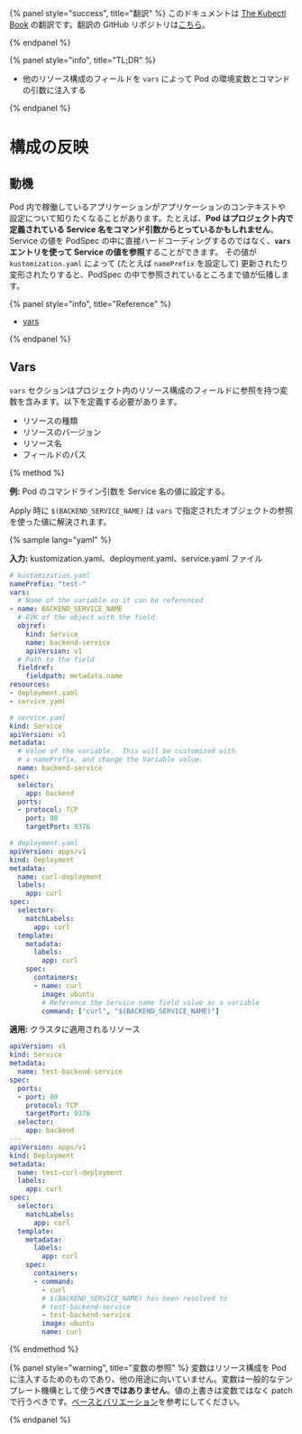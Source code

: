 {% panel style="success", title="翻訳" %}
このドキュメントは [The Kubectl Book](https://kubectl.docs.kubernetes.io/) の翻訳です。翻訳の GitHub リポジトリは[こちら](https://github.com/FujiHaruka/kubectl-book-ja)。

{% endpanel %}

{% panel style="info", title="TL;DR" %}

- 他のリソース構成のフィールドを `vars` によって Pod の環境変数とコマンドの引数に注入する

{% endpanel %}

# 構成の反映

## 動機

Pod 内で稼働しているアプリケーションがアプリケーションのコンテキストや設定について知りたくなることがあります。たとえば、**Pod はプロジェクト内で定義されている Service 名をコマンド引数からとっているかもしれません**。
Service の値を PodSpec の中に直接ハードコーディングするのではなく、**`vars` エントリを使って Service の値を参照**することができます。
その値が `kustomization.yaml` によって (たとえば `namePrefix` を設定して) 更新されたり変形されたりすると、PodSpec の中で参照されているところまで値が伝播します。

{% panel style="info", title="Reference" %}

- [vars](../reference/kustomize.md#var)

 {% endpanel %} 

## Vars

`vars` セクションはプロジェクト内のリソース構成のフィールドに参照を持つ変数を含みます。以下を定義する必要があります。

- リソースの種類
- リソースのバージョン
- リソース名
- フィールドのパス

{% method %}

**例:** Pod のコマンドライン引数を Service 名の値に設定する。

Apply 時に `$(BACKEND_SERVICE_NAME)` は `vars` で指定されたオブジェクトの参照を使った値に解決されます。

{% sample lang="yaml" %}

**入力:** kustomization.yaml、deployment.yaml、service.yaml ファイル

```yaml
# kustomization.yaml
namePrefix: "test-"
vars:
  # Name of the variable so it can be referenced
- name: BACKEND_SERVICE_NAME
  # GVK of the object with the field
  objref:
    kind: Service
    name: backend-service
    apiVersion: v1
  # Path to the field
  fieldref:
    fieldpath: metadata.name
resources:
- deployment.yaml
- service.yaml
```

```yaml
# service.yaml
kind: Service
apiVersion: v1
metadata:
  # Value of the variable.  This will be customized with
  # a namePrefix, and change the Variable value.
  name: backend-service
spec:
  selector:
    app: backend
  ports:
  - protocol: TCP
    port: 80
    targetPort: 9376
```

```yaml
# deployment.yaml
apiVersion: apps/v1
kind: Deployment
metadata:
  name: curl-deployment
  labels:
    app: curl
spec:
  selector:
    matchLabels:
      app: curl
  template:
    metadata:
      labels:
        app: curl
    spec:
      containers:
      - name: curl
        image: ubuntu
        # Reference the Service name field value as a variable
        command: ["curl", "$(BACKEND_SERVICE_NAME)"]
```

**適用:** クラスタに適用されるリソース

```yaml
apiVersion: v1
kind: Service
metadata:
  name: test-backend-service
spec:
  ports:
  - port: 80
    protocol: TCP
    targetPort: 9376
  selector:
    app: backend
---
apiVersion: apps/v1
kind: Deployment
metadata:
  name: test-curl-deployment
  labels:
    app: curl
spec:
  selector:
    matchLabels:
      app: curl
  template:
    metadata:
      labels:
        app: curl
    spec:
      containers:
      - command:
        - curl
        # $(BACKEND_SERVICE_NAME) has been resolved to
        # test-backend-service
        - test-backend-service
        image: ubuntu
        name: curl
```

{% endmethod %}

{% panel style="warning", title="変数の参照" %}
変数はリソース構成を Pod に注入するためのものであり、他の用途に向いていません。変数は一般的なテンプレート機構として使う**べきではありません**。値の上書きは変数ではなく patch で行うべきです。[ベースとバリエーション](bases_and_variants)を参考にしてください。

{% endpanel %}
